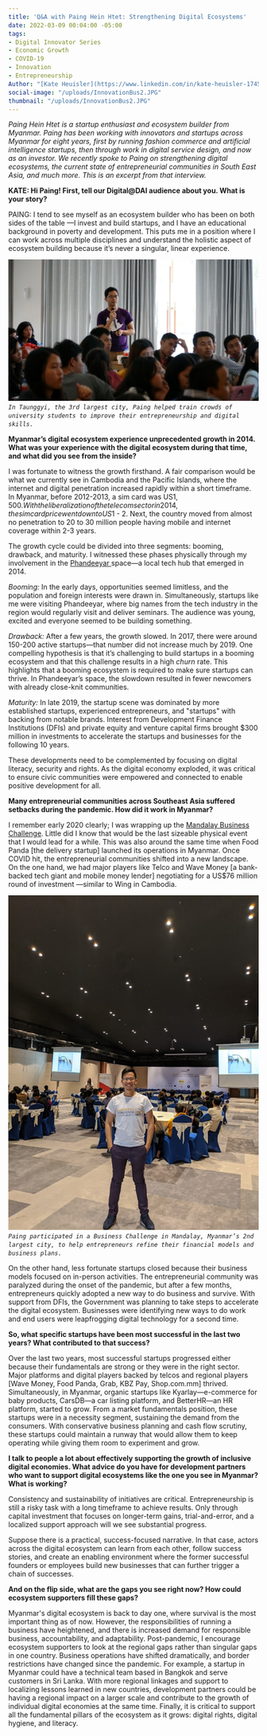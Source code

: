 ```yaml
---
title: 'Q&A with Paing Hein Htet: Strengthening Digital Ecosystems'
date: 2022-03-09 00:04:00 -05:00
tags:
- Digital Innovator Series
- Economic Growth
- COVID-19
- Innovation
- Entrepreneurship
Author: "[Kate Heuisler](https://www.linkedin.com/in/kate-heuisler-1745326/?originalSubdomain=kh)"
social-image: "/uploads/InnovationBus2.JPG"
thumbnail: "/uploads/InnovationBus2.JPG"
---
```


*Paing Hein Htet is a startup enthusiast and ecosystem builder from Myanmar. Paing has been working with innovators and startups across Myanmar for eight years, first by running fashion commerce and artificial intelligence startups, then through work in digital service design, and now as an investor. We recently spoke to Paing on strengthening digital ecosystems, the current state of entrepreneurial communities in South East Asia, and much more. This is an excerpt from that interview.*

<!--more-->

**KATE: Hi Paing! First, tell our Digital@DAI audience about you. What is your story?**

PAING: I tend to see myself as an ecosystem builder who has been on both sides of the table —I invest and build startups, and I have an educational background in poverty and development. This puts me in a position where I can work across multiple disciplines and understand the holistic aspect of ecosystem building because it’s never a singular, linear experience.

![InnovationBus2.JPG](/uploads/InnovationBus2.JPG)\
*`In Taunggyi, the 3rd largest city, Paing helped train crowds of university students to improve their entrepreneurship and digital skills.`*

**Myanmar’s digital ecosystem experience unprecedented growth in 2014. What was your experience with the digital ecosystem during that time, and what did you see from the inside?**

I was fortunate to witness the growth firsthand. A fair comparison would be what we currently see in Cambodia and the Pacific Islands, where the internet and digital penetration increased rapidly within a short timeframe. In Myanmar, before 2012-2013, a sim card was US$1,500. With the liberalization of the telecom sector in 2014, the sim card price went down to US$1 - 2. Next, the country moved from almost no penetration to 20 to 30 million people having mobile and internet coverage within 2-3 years.

The growth cycle could be divided into three segments: booming, drawback, and maturity. I witnessed these phases physically through my involvement in the [Phandeeyar ](https://en.wikipedia.org/wiki/Phandeeyar)space—a local tech hub that emerged in 2014.

*Booming:* In the early days, opportunities seemed limitless, and the population and foreign interests were drawn in. Simultaneously, startups like me were visiting Phandeeyar, where big names from the tech industry in the region would regularly visit and deliver seminars. The audience was young, excited and everyone seemed to be building something.

*Drawback:* After a few years, the growth slowed. In 2017, there were around 150-200 active startups—that number did not increase much by 2019. One compelling hypothesis is that it’s challenging to build startups in a booming ecosystem and that this challenge results in a high *churn* rate. This highlights that a booming ecosystem is required to make sure startups can thrive. In Phandeeyar’s space, the slowdown resulted in fewer newcomers with already close-knit communities.

*Maturity:* In late 2019, the startup scene was dominated by more established startups, experienced entrepreneurs, and "startups" with backing from notable brands. Interest from Development Finance Institutions (DFIs) and private equity and venture capital firms brought $300 million in investments to accelerate the startups and businesses for the following 10 years.

These developments need to be complemented by focusing on digital literacy, security and rights. As the digital economy exploded, it was critical to ensure civic communities were empowered and connected to enable positive development for all.

**Many entrepreneurial communities across Southeast Asia suffered setbacks during the pandemic. How did it work in Myanmar?**

I remember early 2020 clearly; I was wrapping up the [Mandalay Business Challenge](https://mpevca.org/phandeeyar-hosted-mandalay-business-challenge-2020-in-mandalay/). Little did I know that would be the last sizeable physical event that I would lead for a while. This was also around the same time when Food Panda \[the delivery startup\] launched its operations in Myanmar. Once COVID hit, the entrepreneurial communities shifted into a new landscape. On the one hand, we had major players like Telco and Wave Money \[a bank-backed tech giant and mobile money lender\] negotiating for a US$76 million round of investment —similar to Wing in Cambodia.

![BusinessChallenge.jpg](/uploads/BusinessChallenge.jpg)
*`Paing participated in a Business Challenge in Mandalay, Myanmar’s 2nd largest city, to help entrepreneurs refine their financial models and business plans.`*

On the other hand, less fortunate startups closed because their business models focused on in-person activities. The entrepreneurial community was paralyzed during the onset of the pandemic, but after a few months, entrepreneurs quickly adopted a new way to do business and survive. With support from DFIs, the Government was planning to take steps to accelerate the digital ecosystem. Businesses were identifying new ways to do work and end users were leapfrogging digital technology for a second time.

**So, what specific startups have been most successful in the last two years? What contributed to that success?**

Over the last two years, most successful startups progressed either because their fundamentals are strong or they were in the right sector. Major platforms and digital players backed by telcos and regional players \[Wave Money, Food Panda, Grab, KBZ Pay, Shop.com.mm\] thrived. Simultaneously, in Myanmar, organic startups like Kyarlay—e-commerce for baby products, CarsDB—a car listing platform, and BetterHR—an HR platform, started to grow. From a market fundamentals position, these startups were in a necessity segment, sustaining the demand from the consumers. With conservative business planning and cash flow scrutiny, these startups could maintain a runway that would allow them to keep operating while giving them room to experiment and grow.

**I talk to people a lot about effectively supporting the growth of inclusive digital economies. What advice do you have for development partners who want to support digital ecosystems like the one you see in Myanmar? What is working?**

Consistency and sustainability of initiatives are critical. Entrepreneurship is still a risky task with a long timeframe to achieve results. Only through capital investment that focuses on longer-term gains, trial-and-error, and a localized support approach will we see substantial progress.

Suppose there is a practical, success-focused narrative. In that case, actors across the digital ecosystem can learn from each other, follow success stories, and create an enabling environment where the former successful founders or employees build new businesses that can further trigger a chain of successes.

**And on the flip side, what are the gaps you see right now? How could ecosystem supporters fill these gaps?**

Myanmar's digital ecosystem is back to day one, where survival is the most important thing as of now. However, the responsibilities of running a business have heightened, and there is increased demand for responsible business, accountability, and adaptability. Post-pandemic, I encourage ecosystem supporters to look at the regional gaps rather than singular gaps in one country. Business operations have shifted dramatically, and border restrictions have changed since the pandemic. For example, a startup in Myanmar could have a technical team based in Bangkok and serve customers in Sri Lanka. With more regional linkages and support to localizing lessons learned in new countries, development partners could be having a regional impact on a larger scale and contribute to the growth of individual digital economies at the same time. Finally, it is critical to support all the fundamental pillars of the ecosystem as it grows: digital rights, digital hygiene, and literacy.